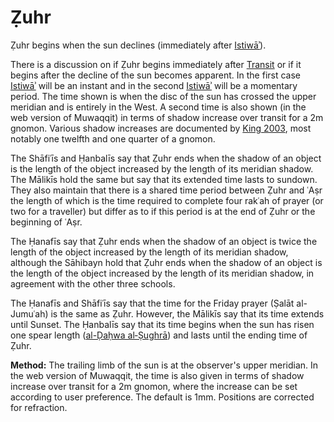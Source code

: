 # Ẓuhr
Ẓuhr begins when the sun declines (immediately after [Istiwāʾ](/istiwa)).

<note>There is a discussion on if Ẓuhr begins immediately after [Transit](/transit) or if it begins after the decline of the sun becomes apparent. In the first case [Istiwāʾ](/istiwa) will be an instant and in the second [Istiwāʾ](/istiwa) will be a momentary period. The time shown is when the disc of the sun has crossed the upper meridian and is entirely in the West. A second time is also shown (in the web version of Muwaqqit) in terms of shadow increase over transit for a 2m gnomon. Various shadow increases are documented by [King 2003](https://brill.com/abstract/title/7640), most notably one twelfth and one quarter of a gnomon.</note>

The Shāfiʿīs and Ḥanbalīs say that Ẓuhr ends when the shadow of an object is the length of the object increased by the length of its meridian shadow. The Mālikīs hold the same but say that its extended time lasts to sundown. They also maintain that there is a shared time period between Ẓuhr and ʿAṣr the length of which is the time required to complete four rakʿah of prayer (or two for a traveller) but differ as to if this period is at the end of Ẓuhr or the beginning of ʿAṣr.

The Ḥanafīs say that Ẓuhr ends when the shadow of an object is twice the length of the object increased by the length of its meridian shadow, although the Sāhibayn hold that Ẓuhr ends when the shadow of an object is the length of the object increased by the length of its meridian shadow, in agreement with the other three schools.

The Ḥanafīs and Shāfiʿīs say that the time for the Friday prayer (Ṣalāt al-Jumuʿah) is the same as Ẓuhr. However, the Mālikīs say that its time extends until Sunset. The Ḥanbalīs say that its time begins when the sun has risen one spear length ([al-Ḍaḥwa al‑Ṣughrā](/al-dahwa-al-sughra)) and lasts until the ending time of Ẓuhr.

**Method:** The trailing limb of the sun is at the observer's upper meridian. In the web version of Muwaqqit, the time is also given in terms of shadow increase over transit for a 2m gnomon, where the increase can be set according to user preference. The default is 1mm. Positions are corrected for refraction.